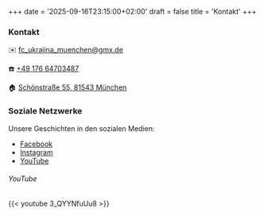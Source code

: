 +++
date = '2025-09-16T23:15:00+02:00'
draft = false
title = 'Kontakt'
+++

### Kontakt

✉️ fc_ukrajina_muenchen@gmx.de

☎️ [+49 176 64703487]

🏠︎ [Schönstraße 55, 81543 München]

### Soziale Netzwerke

Unsere Geschichten in den sozialen Medien:
- [Facebook] 
- [Instagram]
- [YouTube]

###### YouTube

<!-- Some random video on our YouTube channel -->
{{< youtube 3_QYYNfuUu8 >}}

[+49 176 64703487]: tel:+4917664703487

[Schönstraße 55, 81543 München]: https://maps.app.goo.gl/B9dGr3ztf74S6DGd7

[Facebook]: https://www.facebook.com/FCUkrajinaMuenchen

[Instagram]: https://www.instagram.com/fcukrainemuenchen

[YouTube]: https://www.youtube.com/channel/UC-RXOiDAsi6MAQFdOSGM6sg
